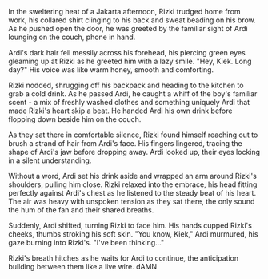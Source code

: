 In the sweltering heat of a Jakarta afternoon, Rizki trudged home from work, his collared shirt clinging to his back and sweat beading on his brow. As he pushed open the door, he was greeted by the familiar sight of Ardi lounging on the couch, phone in hand.

Ardi's dark hair fell messily across his forehead, his piercing green eyes gleaming up at Rizki as he greeted him with a lazy smile. "Hey, Kiek. Long day?" His voice was like warm honey, smooth and comforting.

Rizki nodded, shrugging off his backpack and heading to the kitchen to grab a cold drink. As he passed Ardi, he caught a whiff of the boy's familiar scent - a mix of freshly washed clothes and something uniquely Ardi that made Rizki's heart skip a beat. He handed Ardi his own drink before flopping down beside him on the couch.

As they sat there in comfortable silence, Rizki found himself reaching out to brush a strand of hair from Ardi's face. His fingers lingered, tracing the shape of Ardi's jaw before dropping away. Ardi looked up, their eyes locking in a silent understanding.

Without a word, Ardi set his drink aside and wrapped an arm around Rizki's shoulders, pulling him close. Rizki relaxed into the embrace, his head fitting perfectly against Ardi's chest as he listened to the steady beat of his heart. The air was heavy with unspoken tension as they sat there, the only sound the hum of the fan and their shared breaths.

Suddenly, Ardi shifted, turning Rizki to face him. His hands cupped Rizki's cheeks, thumbs stroking his soft skin. "You know, Kiek," Ardi murmured, his gaze burning into Rizki's. "I've been thinking…"

Rizki's breath hitches as he waits for Ardi to continue, the anticipation building between them like a live wire. dAMN
